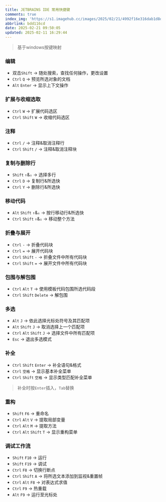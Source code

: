 ```yaml
---
title: JETBRAINS IDE 常用快捷键
comments: true
index_img: 'https://s1.imagehub.cc/images/2025/02/21/4992f16e316dab1d8dc226f3c2581239.jpg'
abbrlink: bdd116cd
date: 2025-02-21 09:50:05
updated: 2025-02-11 16:29:44
---
```


> 基于windows按键映射

### 编辑

* 双击`Shift` -> 随处搜索，查找任何操作，更改设置
* `Ctrl` `Q` -> 预览所选对象的文档
* `Alt` `Enter` -> 显示上下文操作

### 扩展与收缩选取

* `Ctrl` `W` -> 扩展代码选区
* `Ctrl` `Shift` `W` -> 收缩代码选区

### 注释
* `Ctrl` `/` -> 注释&取消注释行
* `Ctrl` `Shift` `/` -> 注释&取消注释块

### 复制与删除行
* `Shift` `↑`&`↓`  -> 选择多行
* `Ctrl` `D` -> 复制行&所选快
* `Ctrl` `Y` -> 删除行&所选快

### 移动代码
* `Alt` `Shift` `↑`&`↓` -> 按行移动行&所选快
* `Ctrl` `Shift` `↑`&`↓` -> 移动整个方法

### 折叠与展开
* `Ctrl` `-` -> 折叠代码块
* `Ctrl` `=` -> 展开代码块
* `Ctrl` `Shift` `-` -> 折叠文件中所有代码块
* `Ctrl` `Shift` `=` -> 展开文件中所有代码块

### 包围与解包围
* `Ctrl` `Alt` `T` -> 使用模板代码包围所选代码段
* `Ctrl` `Shift` `Delete` -> 解包围

### 多选
* `Alt` `J` -> 依此选择光标处符号及其匹配项
* `Alt` `Shift` `J` -> 取消选择上一个匹配项
* `Ctrl` `Alt` `Shift` `J` -> 选择文件中所有匹配项
* `Esc` -> 退出多选模式

### 补全
* `Ctrl` `Shift` `Enter` -> 补全语句&格式
* `Ctrl` `空格` -> 显示基本补全菜单
* `Ctrl` `Shift` `空格` -> 显示类型匹配补全菜单

> 补全时按`Enter`插入，`Tab`替换

### 重构
* `Shift` `F6` -> 重命名
* `Ctrl` `Alt` `V` -> 提取局部变量
* `Ctrl` `Alt` `M` -> 提取方法
* `Ctrl` `Alt` `Shift` `T` -> 显示重构菜单

### 调试工作流
* `Shift` `F10` -> 运行
* `Shift` `F19` -> 调试
* `Ctrl` `F8` -> 切换行断点
* `Ctrl` `Shift` `A` -> 将所选文本添加到监视&重置帧
* `Ctrl` `Alt` `F8` -> 对表达式求值
* `Ctrl` `F9` -> 热重载
* `Alt` `F9` -> 运行至光标处